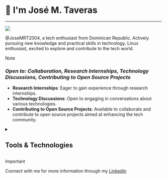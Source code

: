 # 👋 I'm José M. Taveras
---
 <div align="left"> <img src="https://profile-counter.glitch.me/JoseMRT2004/count.svg?" /> </div>
  
@JoseMRT2004, a tech enthusiast from Dominican Republic. Actively pursuing new knowledge and practical skills in technology. Linux enthusiast, excited to explore and contribute to the tech world.

> [!NOTE]
> ### _Open to: Collaboration, Research Internships, Technology Discussions, Contributing to Open Source Projects_
> - **Research Internships**: Eager to gain experience through research internships.
> - **Technology Discussions**: Open to engaging in conversations about various technologies.
> - **Contributing to Open Source Projects**: Available to collaborate and contribute to open source projects aimed at enhancing the tech community.

<details>  
 <summary><h2>Tools & Technologies</h2></summary>
  
 [![My Skills](https://skillicons.dev/icons?i=linux,git,github)](https://skillicons.dev) 
</details>

> [!IMPORTANT]  
> Connect with me for more information through my [LinkedIn](https://www.linkedin.com/in/jose-m-taveras-49b0172b1/)
